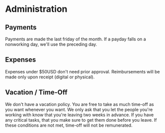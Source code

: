 # Administration

## Payments
Payments are made the last friday of the month. If a payday falls on a nonworking day, we'll use the preceding day.

## Expenses
Expenses under $50USD don't need prior approval. Reimbursements will be made only upon receipt (digital or physical).

## Vacation / Time-Off
We don't have a vacation policy. You are free to take as much time-off as you want whenever you want. We only ask that you let the people you're working with know that you're leaving two weeks in advance. If you have any critical tasks, that you make sure to get them done before you leave. If these conditions are not met, time-off will not be remunerated.

